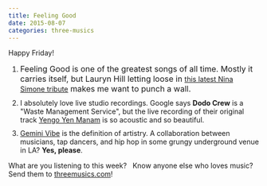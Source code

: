 ```yaml
---
title: Feeling Good
date: 2015-08-07
categories: three-musics
---
```


Happy Friday!

<ol>
	<li style="margin-bottom:10px">
<span style="font-size: 16px;">Feeling Good is one of the greatest songs of all time. Mostly it carries itself, but Lauryn Hill letting loose in </span><a href="http://www.rollingstone.com/music/news/watch-lauryn-hills-show-stopping-feeling-good-on-tonight-show-20150731">this latest Nina Simone tribute</a><span style="font-size: 16px;"> makes me want to punch a wall.</span>
</li>
	<li style="margin-bottom:10px">I absolutely love live studio recordings. Google says <strong>Dodo Crew</strong> is a "Waste Management Service", but the live recording of their original track <a href="https://www.youtube.com/watch?v=Nn5gTkQpDn8">Yengo Yen Manam</a> is so acoustic and so beautiful.</li>
	<li style="margin-bottom:10px">
<a href="https://www.youtube.com/watch?v=Zt251NpJk7I">Gemini Vibe</a> is the definition of artistry. A collaboration between musicians, tap dancers, and hip hop in some grungy underground venue in LA? <strong>Yes, please</strong>.</li>
</ol>
What are you listening to this week?
 
Know anyone else who loves music? Send them to <a href="http://threemusics.com">threemusics.com</a>!
